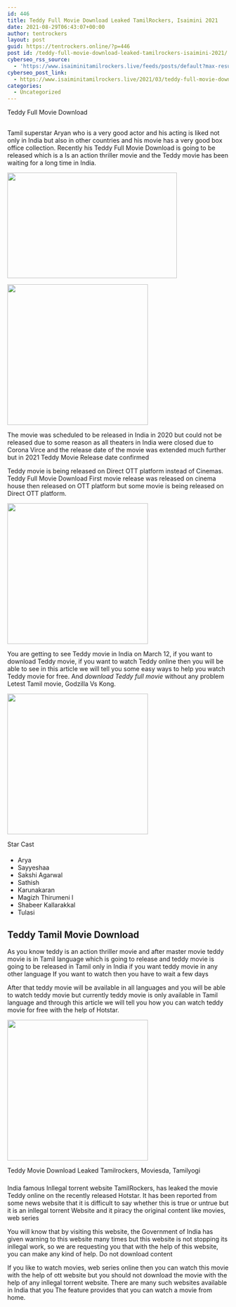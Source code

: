 ```yaml
---
id: 446
title: Teddy Full Movie Download Leaked TamilRockers, Isaimini 2021
date: 2021-08-29T06:43:07+00:00
author: tentrockers
layout: post
guid: https://tentrockers.online/?p=446
post id: /teddy-full-movie-download-leaked-tamilrockers-isaimini-2021/
cyberseo_rss_source:
  - 'https://www.isaiminitamilrockers.live/feeds/posts/default?max-results=150&start-index=151'
cyberseo_post_link:
  - https://www.isaiminitamilrockers.live/2021/03/teddy-full-movie-download-leaked.html
categories:
  - Uncategorized
---
```

<meta content="Teddy Full Movie Download&nbsp; Tamil superstar Aryan who is a very good actor and his acting is liked not only in India but also in other countr..." name="twitter:description" />

  


<center>
</center>

  
<ins data-width="0" data-height="0" class="nc4bcc85e1d" data-domain="//aaaaaco.com" data-affquery="/81dee8bcaf/c4bcc85e1d/?placementName=default"></ins>

<span>Teddy Full Movie Download&nbsp;</span><ins data-width="0" data-height="0" class="nc4bcc85e1d" data-domain="//aaaaaco.com" data-affquery="/81dee8bcaf/c4bcc85e1d/?placementName=default"></ins>

<div>
  <h2>
    <span class="ez-toc-section-end"></span>
  </h2>
  
  <p>
    <ins data-width="0" data-height="0" class="nc4bcc85e1d" data-domain="//aaaaaco.com" data-affquery="/81dee8bcaf/c4bcc85e1d/?placementName=default"></ins>
  </p>
  
  <p>
    Tamil superstar Aryan who is a very good actor and his acting is liked not only in India but also in other countries and his movie has a very good box office collection. Recently his Teddy Full Movie Download is going to be released which is a Is an action thriller movie and the Teddy movie has been waiting for a long time in India.
  </p>
  
  <div class="separator">
    <a href="https://1.bp.blogspot.com/-BQJD70ZYlzM/YEtqjtn6ArI/AAAAAAAAAfA/Uc3MMEtV_8A27wXRy95guPZwgpccuIikQCLcBGAsYHQ/s800/76783804.webp" imageanchor="1"><img loading="lazy" border="0" data-original-height="600" data-original-width="800" height="240" src="https://1.bp.blogspot.com/-BQJD70ZYlzM/YEtqjtn6ArI/AAAAAAAAAfA/Uc3MMEtV_8A27wXRy95guPZwgpccuIikQCLcBGAsYHQ/w386-h240/76783804.webp" width="386" /></a>
  </div>
  
  <p>
  </p>
  
  <div class="separator">
    <a href="https://aaaaaco.com/d4c26a5800/9273f0ee3d/?placementName=default" imageanchor="1" target="_blank" rel="noopener"><img border="0" data-original-height="166" data-original-width="800" src="https://1.bp.blogspot.com/-VOEcozj2QBM/YEtqrY2HEKI/AAAAAAAAAfE/f-6lxgYZN44_WidYOGnJFKqfNiz_-y06ACLcBGAsYHQ/s320/unnamed.gif" width="320" /></a>
  </div>
  
  <p>
    <ins data-width="0" data-height="0" class="nc4bcc85e1d" data-domain="//aaaaaco.com" data-affquery="/81dee8bcaf/c4bcc85e1d/?placementName=default"></ins><ins data-width="0" data-height="0" class="nc4bcc85e1d" data-domain="//aaaaaco.com" data-affquery="/81dee8bcaf/c4bcc85e1d/?placementName=default"></ins>
  </p>
  
  <p>
    The movie was scheduled to be released in India in 2020 but could not be released due to some reason as all theaters in India were closed due to Corona Virce and the release date of the movie was extended much further but in 2021 Teddy Movie Release date confirmed<ins data-width="0" data-height="0" class="nc4bcc85e1d" data-domain="//aaaaaco.com" data-affquery="/81dee8bcaf/c4bcc85e1d/?placementName=default"></ins>
  </p>
  
  <p>
    <ins data-width="0" data-height="0" class="nc4bcc85e1d" data-domain="//aaaaaco.com" data-affquery="/81dee8bcaf/c4bcc85e1d/?placementName=default"></ins>
  </p>
  
  <p>
    Teddy movie is being released on Direct OTT platform instead of Cinemas. Teddy Full Movie Download First movie release was released on cinema house then released on OTT platform but some movie is being released on Direct OTT platform.
  </p>
  
  <div class="separator">
    <a href="https://aaaaaco.com/d4c26a5800/9273f0ee3d/?placementName=default" imageanchor="1" target="_blank" rel="noopener"><img border="0" data-original-height="166" data-original-width="800" src="https://1.bp.blogspot.com/-SK5eeRGALaE/YEtqwGKt0aI/AAAAAAAAAfI/49MoftHzxQQthJCNBoLHCNvPKv-eWq03wCLcBGAsYHQ/s320/unnamed.gif" width="320" /></a>
  </div>
  
  <p>
    You are getting to see Teddy movie in India on March 12, if you want to download Teddy movie, if you want to watch Teddy online then you will be able to see in this article we will tell you some easy ways to help you watch Teddy movie for free. And&nbsp;<em><span>download Teddy full movie</span>&nbsp;</em>without any problem Letest Tamil movie<span>, Godzilla Vs Kong.</span>
  </p>
  
  <div class="separator">
    <a href="https://aaaaaco.com/d4c26a5800/9273f0ee3d/?placementName=default" imageanchor="1" target="_blank" rel="noopener"><img border="0" data-original-height="166" data-original-width="800" src="https://1.bp.blogspot.com/-5-D_IfPKAnQ/YEtq05daheI/AAAAAAAAAfQ/8vbtjROB22Q0iqOox8AZYd1_OyqnK0eDACLcBGAsYHQ/s320/unnamed.gif" width="320" /></a>
  </div>
  
  <p>
    <span>Star Cast&nbsp;</span><ins data-width="0" data-height="0" class="nc4bcc85e1d" data-domain="//aaaaaco.com" data-affquery="/81dee8bcaf/c4bcc85e1d/?placementName=default"></ins>
  </p>
  
  <h4>
    <span class="ez-toc-section-end"></span>
  </h4>
  
  <ul>
    <li>
      Arya
    </li>
    <li>
      Sayyeshaa
    </li>
    <li>
      Sakshi Agarwal
    </li>
    <li>
      Sathish
    </li>
    <li>
      Karunakaran
    </li>
    <li>
      Magizh Thirumeni l
    </li>
    <li>
      Shabeer Kallarakkal
    </li>
    <li>
      Tulasi
    </li>
  </ul>
  
  <h2>
    <span class="ez-toc-section" id="Teddy_Tamil_Movie_Download"></span><span class="ez-toc-section" id="Teddy_Tamil_Movie_Download"></span><span>Teddy Tamil Movie Download</span><span class="ez-toc-section-end"></span>
  </h2>
  
  <p>
    <ins data-width="0" data-height="0" class="nc4bcc85e1d" data-domain="//aaaaaco.com" data-affquery="/81dee8bcaf/c4bcc85e1d/?placementName=default"></ins>
  </p>
  
  <p>
    As you know teddy is an action thriller movie and after master movie teddy movie is in Tamil language which is going to release and teddy movie is going to be released in Tamil only in India if you want teddy movie in any other language If you want to watch then you have to wait a few days
  </p>
  
  <p>
    After that teddy movie will be available in all languages ​​and you will be able to watch teddy movie but currently teddy movie is only available in Tamil language and through this article we will tell you how you can watch teddy movie for free with the help of Hotstar.&nbsp;
  </p>
  
  <div class="separator">
    <a href="https://aaaaaco.com/d4c26a5800/9273f0ee3d/?placementName=default" imageanchor="1" target="_blank" rel="noopener"><img border="0" data-original-height="166" data-original-width="800" src="https://1.bp.blogspot.com/-eGtaEZVidTk/YEtq6dPgEVI/AAAAAAAAAfU/TkeKOYwBQZMWQ15GZDDVMuIPnSWbcM_6wCLcBGAsYHQ/s320/unnamed.gif" width="320" /></a>
  </div>
  
  <p>
    <span>Teddy Movie Download Leaked Tamilrockers, Moviesda, Tamilyogi</span>
  </p>
  
  <h3>
    <span class="ez-toc-section-end"></span>
  </h3>
  
  <p>
    <ins data-width="0" data-height="0" class="nc4bcc85e1d" data-domain="//aaaaaco.com" data-affquery="/81dee8bcaf/c4bcc85e1d/?placementName=default"></ins>
  </p>
  
  <p>
    India famous Inllegal torrent website TamilRockers, has leaked the movie Teddy online on the recently released Hotstar. It has been reported from some news website that it is difficult to say whether this is true or untrue but it is an inllegal torrent Website and it piracy the original content like movies, web series<ins data-width="0" data-height="0" class="nc4bcc85e1d" data-domain="//aaaaaco.com" data-affquery="/81dee8bcaf/c4bcc85e1d/?placementName=default"></ins>
  </p>
  
  <p>
    <ins data-width="0" data-height="0" class="nc4bcc85e1d" data-domain="//aaaaaco.com" data-affquery="/81dee8bcaf/c4bcc85e1d/?placementName=default"></ins>
  </p>
  
  <p>
    You will know that by visiting this website, the Government of India has given warning to this website many times but this website is not stopping its inllegal work, so we are requesting you that with the help of this website, you can make any kind of help. Do not download content
  </p>
  
  <p>
    If you like to watch movies, web series online then you can watch this movie with the help of ott website but you should not download the movie with the help of any inllegal torrent website. There are many such websites available in India that you The feature provides that you can watch a movie from home.<ins data-width="0" data-height="0" class="nc4bcc85e1d" data-domain="//aaaaaco.com" data-affquery="/81dee8bcaf/c4bcc85e1d/?placementName=default"></ins>
  </p>
</div>

<center>
</center>